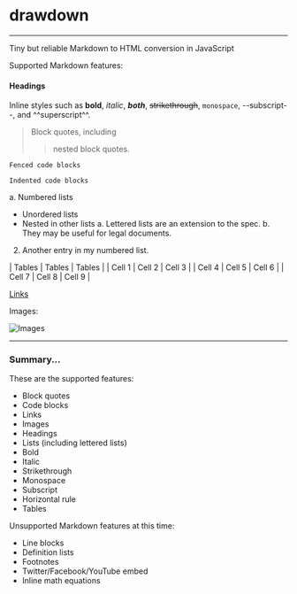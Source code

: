 # drawdown

---

Tiny but reliable Markdown to HTML conversion in JavaScript

Supported Markdown features:

#### Headings

Inline styles such as **bold**, *italic*, ***both***, ~~strikethrough~~, `monospace`, --subscript--, and ^^superscript^^.

> Block quotes, including
> > nested block quotes.

```
Fenced code blocks
```

    Indented code blocks

a. Numbered lists
  - Unordered lists
  - Nested in other lists
    a. Lettered lists are an extension to the spec.
    b. They may be useful for legal documents.
2. Another entry in my numbered list.

| Tables | Tables | Tables |
| Cell 1 | Cell 2 | Cell 3 |
| Cell 4 | Cell 5 | Cell 6 |
| Cell 7 | Cell 8 | Cell 9 |

[Links](https://github.com/adamvleggett/drawdown)

Images:

![Images](https://img.icons8.com/ios/452/stack-of-photos.png)

---

### Summary...

These are the supported features:

- Block quotes
- Code blocks
- Links
- Images
- Headings
- Lists (including lettered lists)
- Bold
- Italic
- Strikethrough
- Monospace
- Subscript
- Horizontal rule
- Tables

Unsupported Markdown features at this time:

- Line blocks
- Definition lists
- Footnotes
- Twitter/Facebook/YouTube embed
- Inline math equations
